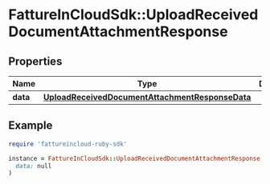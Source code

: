 # FattureInCloudSdk::UploadReceivedDocumentAttachmentResponse

## Properties

| Name | Type | Description | Notes |
| ---- | ---- | ----------- | ----- |
| **data** | [**UploadReceivedDocumentAttachmentResponseData**](UploadReceivedDocumentAttachmentResponseData.md) |  |  |

## Example

```ruby
require 'fattureincloud-ruby-sdk'

instance = FattureInCloudSdk::UploadReceivedDocumentAttachmentResponse.new(
  data: null
)
```

